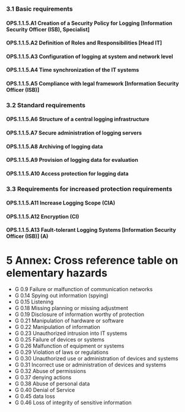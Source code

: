 ### 3.1 Basic requirements
#### OPS.1.1.5.A1 Creation of a Security Policy for Logging [Information Security Officer (ISB), Specialist]
#### OPS.1.1.5.A2 Definition of Roles and Responsibilities [Head IT]
#### OPS.1.1.5.A3 Configuration of logging at system and network level
#### OPS.1.1.5.A4 Time synchronization of the IT systems
#### OPS.1.1.5.A5 Compliance with legal framework [Information Security Officer (ISB)]
### 3.2 Standard requirements
#### OPS.1.1.5.A6 Structure of a central logging infrastructure
#### OPS.1.1.5.A7 Secure administration of logging servers
#### OPS.1.1.5.A8 Archiving of logging data
#### OPS.1.1.5.A9 Provision of logging data for evaluation
#### OPS.1.1.5.A10 Access protection for logging data
### 3.3 Requirements for increased protection requirements
#### OPS.1.1.5.A11 Increase Logging Scope (CIA)
#### OPS.1.1.5.A12 Encryption (CI)
#### OPS.1.1.5.A13 Fault-tolerant Logging Systems [Information Security Officer (ISB)] (A)
# 5 Annex: Cross reference table on elementary hazards
* G 0.9 Failure or malfunction of communication networks
* G 0.14 Spying out information (spying)
* G 0.15 Listening
* G 0.18 Missing planning or missing adjustment
* G 0.19 Disclosure of information worthy of protection
* G 0.21 Manipulation of hardware or software
* G 0.22 Manipulation of information
* G 0.23 Unauthorized intrusion into IT systems
* G 0.25 Failure of devices or systems
* G 0.26 Malfunction of equipment or systems
* G 0.29 Violation of laws or regulations
* G 0.30 Unauthorized use or administration of devices and systems
* G 0.31 Incorrect use or administration of devices and systems
* G 0.32 Abuse of permissions
* G 0.37 denying actions
* G 0.38 Abuse of personal data
* G 0.40 Denial of Service
* G 0.45 data loss
* G 0.46 Loss of integrity of sensitive information

